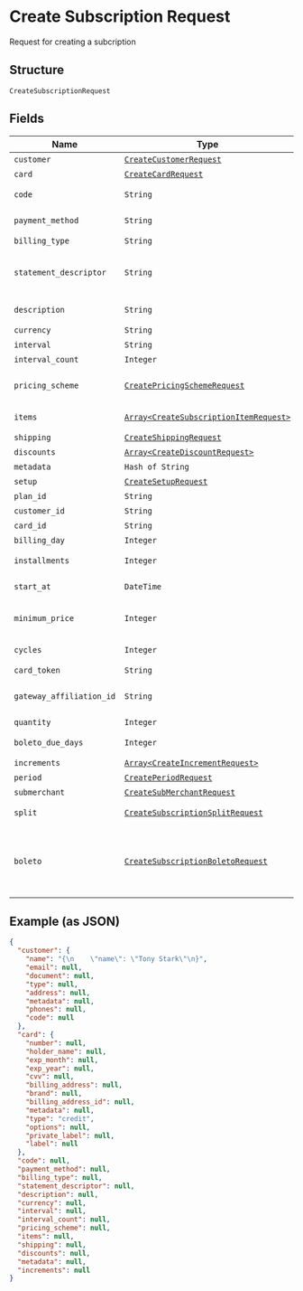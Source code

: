 
# Create Subscription Request

Request for creating a subcription

## Structure

`CreateSubscriptionRequest`

## Fields

| Name | Type | Tags | Description |
|  --- | --- | --- | --- |
| `customer` | [`CreateCustomerRequest`](../../doc/models/create-customer-request.md) | Required | Customer |
| `card` | [`CreateCardRequest`](../../doc/models/create-card-request.md) | Required | Card |
| `code` | `String` | Required | Subscription code |
| `payment_method` | `String` | Required | Payment method |
| `billing_type` | `String` | Required | Billing type |
| `statement_descriptor` | `String` | Required | Statement descriptor for credit card subscriptions |
| `description` | `String` | Required | Subscription description |
| `currency` | `String` | Required | Currency |
| `interval` | `String` | Required | Interval |
| `interval_count` | `Integer` | Required | Interval count |
| `pricing_scheme` | [`CreatePricingSchemeRequest`](../../doc/models/create-pricing-scheme-request.md) | Required | Subscription pricing scheme |
| `items` | [`Array<CreateSubscriptionItemRequest>`](../../doc/models/create-subscription-item-request.md) | Required | Subscription items |
| `shipping` | [`CreateShippingRequest`](../../doc/models/create-shipping-request.md) | Required | Shipping |
| `discounts` | [`Array<CreateDiscountRequest>`](../../doc/models/create-discount-request.md) | Required | Discounts |
| `metadata` | `Hash of String` | Required | Metadata |
| `setup` | [`CreateSetupRequest`](../../doc/models/create-setup-request.md) | Optional | Setup data |
| `plan_id` | `String` | Optional | Plan id |
| `customer_id` | `String` | Optional | Customer id |
| `card_id` | `String` | Optional | Card id |
| `billing_day` | `Integer` | Optional | Billing day |
| `installments` | `Integer` | Optional | Number of installments |
| `start_at` | `DateTime` | Optional | Subscription start date |
| `minimum_price` | `Integer` | Optional | Subscription minimum price |
| `cycles` | `Integer` | Optional | Number of cycles |
| `card_token` | `String` | Optional | Card token |
| `gateway_affiliation_id` | `String` | Optional | Gateway Affiliation code |
| `quantity` | `Integer` | Optional | Quantity |
| `boleto_due_days` | `Integer` | Optional | Days until boleto expires |
| `increments` | [`Array<CreateIncrementRequest>`](../../doc/models/create-increment-request.md) | Required | Increments |
| `period` | [`CreatePeriodRequest`](../../doc/models/create-period-request.md) | Optional | - |
| `submerchant` | [`CreateSubMerchantRequest`](../../doc/models/create-sub-merchant-request.md) | Optional | SubMerchant |
| `split` | [`CreateSubscriptionSplitRequest`](../../doc/models/create-subscription-split-request.md) | Optional | Subscription's split |
| `boleto` | [`CreateSubscriptionBoletoRequest`](../../doc/models/create-subscription-boleto-request.md) | Optional | Information about fines and interest on the "boleto" used from payment |

## Example (as JSON)

```json
{
  "customer": {
    "name": "{\n    \"name\": \"Tony Stark\"\n}",
    "email": null,
    "document": null,
    "type": null,
    "address": null,
    "metadata": null,
    "phones": null,
    "code": null
  },
  "card": {
    "number": null,
    "holder_name": null,
    "exp_month": null,
    "exp_year": null,
    "cvv": null,
    "billing_address": null,
    "brand": null,
    "billing_address_id": null,
    "metadata": null,
    "type": "credit",
    "options": null,
    "private_label": null,
    "label": null
  },
  "code": null,
  "payment_method": null,
  "billing_type": null,
  "statement_descriptor": null,
  "description": null,
  "currency": null,
  "interval": null,
  "interval_count": null,
  "pricing_scheme": null,
  "items": null,
  "shipping": null,
  "discounts": null,
  "metadata": null,
  "increments": null
}
```

